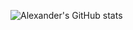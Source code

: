 ![Alexander's GitHub stats]([https://github-readme-stats.vercel.app/api?username=theblondealex&show_icons=true&theme=transparent&include_all_commits=true](https://github-stats-mocha-zeta.vercel.app/api?username=theblondealex&show_icons=true&theme=transparent&include_all_commits=true&hide=stars,issues,contribs&show=prs_merged,prs_merged_percentage&rank_icon=github))
